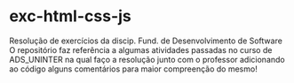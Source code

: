 # exc-html-css-js
Resolução de exercícios da discip. Fund. de Desenvolvimento de Software
O  repositório faz referência a algumas atividades passadas no curso de ADS_UNINTER
na qual faço a resolução junto com o professor adicionando ao código alguns comentários
para maior compreenção do mesmo!

